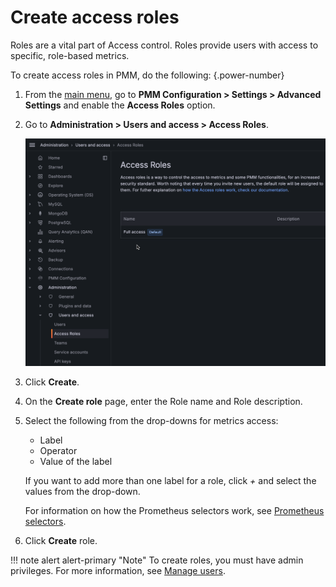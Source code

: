 
# Create access roles

Roles are a vital part of Access control. Roles provide users with access to specific, role-based metrics.

To create access roles in PMM, do the following:
{.power-number}

1. From the [main menu](../../../reference/ui/ui_components.md), go to **PMM Configuration > Settings > Advanced Settings** and enable the **Access Roles** option.
2. Go to **Administration > Users and access > Access Roles**.

    ![!](../../../_images/PMM_access_control_create_role.png)

3. Click **Create**.
4. On the **Create role** page, enter the Role name and Role description.
5. Select the following from the drop-downs for metrics access:
    - Label
    - Operator
    - Value of the label

    If you want to add more than one label for a role, click *+* and select the values from the drop-down.

    For information on how the Prometheus selectors work, see [Prometheus selectors](https://prometheus.io/docs/prometheus/latest/querying/basics/#time-series-selectors).

6. Click **Create** role.

!!! note alert alert-primary "Note"
    To create roles, you must have admin privileges. For more information, see [Manage users](../../manage-users/index.md).